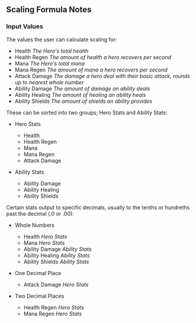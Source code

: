 ## Scaling Formula Notes

### Input Values

The values the user can calculate scaling for:

* Health *The Hero's total health*
* Health Regen *The amount of health a hero recovers per second*
* Mana *The Hero's total mana*
* Mana Regen *The amount of mana a hero recovers per second*
* Attack Damage *The damage a hero deal with their basic attack, rounds up to nearest whole number*
* Ability Damage *The amount of damage an ability deals*
* Ability Healing *The amount of healing an ability heals*
* Ability Shields *The amount of shields an ability provides*

These can be sorted into two groups; Hero Stats and Ability Stats:

* Hero Stats
    * Health
    * Health Regen
    * Mana
    * Mana Regen
    * Attack Damage

* Ability Stats
    * Ability Damage
    * Ability Healing
    * Ability Shields

Certain stats output to specific decimals, usually to the tenths or hundreths past the decimal (.0 or .00):

* Whole Numbers
    * Health *Hero Stats*
    * Mana *Hero Stats*
    * Ability Damage *Ability Stats*
    * Ability Healing *Ability Stats*
    * Ability Shields *Ability Stats*

* One Decimal Place
    * Attack Damage *Hero Stats*

* Two Decimal Places
    * Health Regen *Hero Stats*
    * Mana Regen *Hero Stats*
